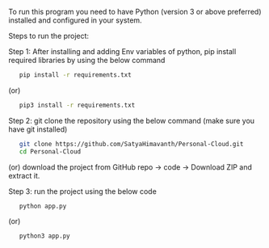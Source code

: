 To run this program you need to have Python (version 3 or above preferred) installed and configured in your system.

Steps to run the project:

Step 1: After installing and adding Env variables of python, pip install required libraries by using the below command 
```bash
   pip install -r requirements.txt
```
(or)
```bash
   pip3 install -r requirements.txt
```

Step 2: git clone the repository using the below command (make sure you have git installed)
```bash
   git clone https://github.com/SatyaHimavanth/Personal-Cloud.git
   cd Personal-Cloud
```
(or)
download the project from GitHub repo -> code -> Download ZIP and extract it.

Step 3: run the project using the below code 
```bash
   python app.py
```
(or)
```bash
   python3 app.py
```
